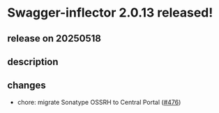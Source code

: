 # Swagger-inflector 2.0.13 released!

## release on 20250518
## description
## changes
* chore: migrate Sonatype OSSRH to Central Portal (<a class="issue-link js-issue-link" data-error-text="Failed to load title" data-id="3071630856" data-permission-text="Title is private" data-url="https://github.com/swagger-api/swagger-inflector/issues/476" data-hovercard-type="pull_request" data-hovercard-url="/swagger-api/swagger-inflector/pull/476/hovercard" href="https://github.com/swagger-api/swagger-inflector/pull/476">#476</a>)

